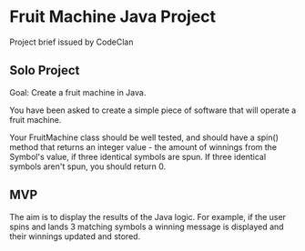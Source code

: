 # Fruit Machine Java Project

Project brief issued by CodeClan

## Solo Project

Goal: Create a fruit machine in Java.

You have been asked to create a simple piece of software that will operate a fruit machine.

Your FruitMachine class should be well tested, and should have a spin() method that returns an integer value - the amount of winnings from the Symbol's value, if three identical symbols are spun.
If three identical symbols aren't spun, you should return 0.

## MVP

The aim is to display the results of the Java logic. For example, if the user spins and lands 3 matching symbols a winning message is displayed and their winnings updated and stored.
